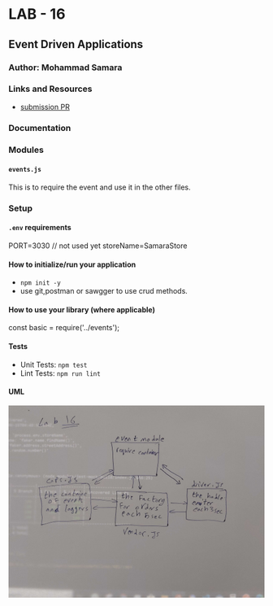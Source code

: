 # LAB - 16
<!-- ## Project: Project Name Here -->
## Event Driven Applications

### Author: Mohammad Samara

### Links and Resources

* [submission PR](https://github.com/mohammad-samara/caps/pull/1)
<!-- - [back-end server url](http://xyz.com) (when applicable) -->
<!-- * [front-end application]()  -->

### Documentation
<!-- * [jsdoc]() -->
<!-- * [swagger]()  -->

### Modules

#### `events.js`

This is to require the event and use it in the other files.

### Setup

#### `.env` requirements

PORT=3030 // not used yet
storeName=SamaraStore

#### How to initialize/run your application

* `npm init -y`
* use git,postman or sawgger to use crud methods.

#### How to use your library (where applicable)
<!-- * use const lib=require('lib') -->
const basic = require('../events');

#### Tests

* Unit Tests: `npm test`
* Lint Tests: `npm run lint`

<!-- Incomplete Tests: -->

#### UML

![UML Diagram](assets/whiteboardclass16.jpg)
